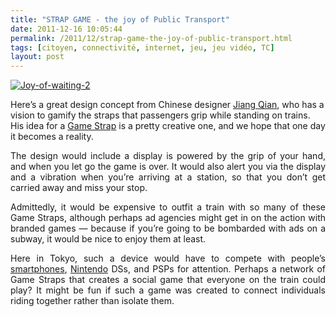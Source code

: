 ```yaml
---
title: "STRAP GAME - the joy of Public Transport"
date: 2011-12-16 10:05:44
permalink: /2011/12/strap-game-the-joy-of-public-transport.html
tags: [citoyen, connectivité, internet, jeu, jeu vidéo, TC]
layout: post
---
```


<p style="text-align: justify"><a href="https://gabrielplassat.github.io/transportsdufutur/wp-content/uploads/sites/6/old/6a0120a66d2ad4970b0154385efef7970c-800wi.jpg" rel="lightbox"><img alt="Joy-of-waiting-2" class="asset  asset-image at-xid-6a0120a66d2ad4970b0154385efef7970c" src="/wp-content/uploads/sites/6/old/6a0120a66d2ad4970b0154385efef7970c-500wi.jpg" style="margin-left: auto;margin-right: auto" title="Joy-of-waiting-2" /></a><br /> </p>  <!--more-->  Here’s a great design concept from Chinese designer <a href="http://www.coroflot.com/jq/profile">Jiang Qian</a>, who has a vision to gamify the straps that passengers grip while standing on trains. His idea for a <a href="http://www.coroflot.com/jq/The-joy-of-waiting/">Game Strap</a> is a pretty creative one, and we hope that one day it becomes a reality. <p style="text-align: justify">The design would include a display is powered by the grip of your  hand, and when you let go the game is over. It would also alert you via  the display and a vibration when you’re arriving at a station, so that  you don’t get carried away and miss your stop.</p> <p style="text-align: justify">Admittedly, it would be expensive to outfit a train with so many of  these Game Straps, although perhaps ad agencies might get in on the  action with branded games — because if you’re going to be bombarded with  ads on a subway, it would be nice to enjoy them at least.</p> <p style="text-align: justify">Here in Tokyo, such a device would have to compete with people’s <a href="http://www.penn-olson.com/tag/smartphone/">smartphones</a>, <a href="http://www.penn-olson.com/tag/Nintendo/">Nintendo</a> DSs, and PSPs for attention. Perhaps a network of Game Straps that  creates a social game that everyone on the train could play? It might be  fun if such a game was created to connect individuals riding together  rather than isolate them.</p> <p> </p>
